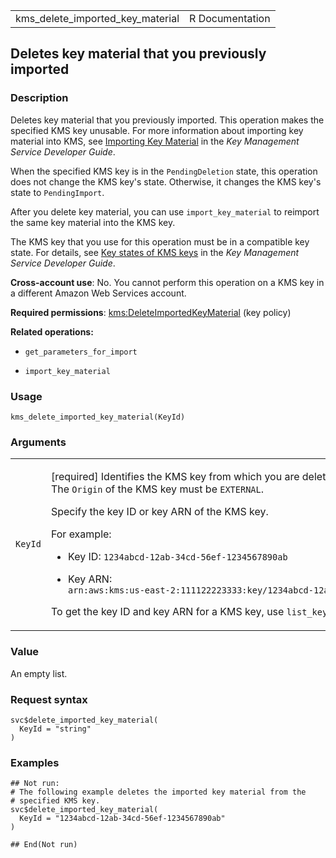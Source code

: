 <table style="width: 100%;">
<tbody>
<tr class="odd">
<td>kms_delete_imported_key_material</td>
<td style="text-align: right;">R Documentation</td>
</tr>
</tbody>
</table>

## Deletes key material that you previously imported

### Description

Deletes key material that you previously imported. This operation makes
the specified KMS key unusable. For more information about importing key
material into KMS, see [Importing Key
Material](https://docs.aws.amazon.com/kms/latest/developerguide/importing-keys.html)
in the *Key Management Service Developer Guide*.

When the specified KMS key is in the `PendingDeletion` state, this
operation does not change the KMS key's state. Otherwise, it changes the
KMS key's state to `PendingImport`.

After you delete key material, you can use `import_key_material` to
reimport the same key material into the KMS key.

The KMS key that you use for this operation must be in a compatible key
state. For details, see [Key states of KMS
keys](https://docs.aws.amazon.com/kms/latest/developerguide/key-state.html)
in the *Key Management Service Developer Guide*.

**Cross-account use**: No. You cannot perform this operation on a KMS
key in a different Amazon Web Services account.

**Required permissions**:
[kms:DeleteImportedKeyMaterial](https://docs.aws.amazon.com/kms/latest/developerguide/kms-api-permissions-reference.html)
(key policy)

**Related operations:**

-   `get_parameters_for_import`

-   `import_key_material`

### Usage

    kms_delete_imported_key_material(KeyId)

### Arguments

<table>
<colgroup>
<col style="width: 35%" />
<col style="width: 65%" />
</colgroup>
<tbody>
<tr class="odd">
<td><code
id="kms_delete_imported_key_material_:_KeyId">KeyId</code></td>
<td><p>[required] Identifies the KMS key from which you are deleting
imported key material. The <code>Origin</code> of the KMS key must be
<code>EXTERNAL</code>.</p>
<p>Specify the key ID or key ARN of the KMS key.</p>
<p>For example:</p>
<ul>
<li><p>Key ID: <code
style="white-space: pre;">⁠1234abcd-12ab-34cd-56ef-1234567890ab⁠</code></p></li>
<li><p>Key ARN: <code
style="white-space: pre;">⁠arn:aws:kms:us-east-2:111122223333:key/1234abcd-12ab-34cd-56ef-1234567890ab⁠</code></p></li>
</ul>
<p>To get the key ID and key ARN for a KMS key, use
<code>list_keys</code> or <code>describe_key</code>.</p></td>
</tr>
</tbody>
</table>

### Value

An empty list.

### Request syntax

    svc$delete_imported_key_material(
      KeyId = "string"
    )

### Examples

    ## Not run: 
    # The following example deletes the imported key material from the
    # specified KMS key.
    svc$delete_imported_key_material(
      KeyId = "1234abcd-12ab-34cd-56ef-1234567890ab"
    )

    ## End(Not run)
